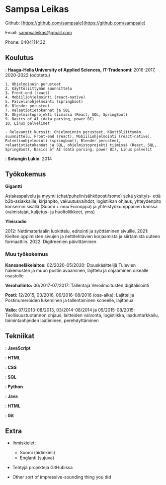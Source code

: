 Sampsa Leikas
============

Github: [https://github.com/sampsale](https://github.com/sampsale)

Email: sampsaleikas@gmail.com 

Phone: 0404111432

Koulutus
---------

    
:   **Haaga-Helia University of Applied Sciences, IT-Tradenomi**: 2016-2017, 2020-2022 (odotettu)


    1. Ohjelmoinnin perusteet
    2. Käyttöliittymän suunnittelu
    3. Front-end (react)
    4. Mobiiliohjelmointi (react-native)
    5. Palvelinohjelmointi (springboot)
    6. Blender perusteet
    7. Relaatiotietokannat ja SQL
    8. Ohjelmistoprojekti tiimissä (React, SQL, SpringBoot)
    9. Basics of AI (data parsing, power BI)
    10. Linux palvelimet

    - Relevantit kurssit: Ohjelmoinnin perusteet, Käyttöliittymän suunnittelu, Front-end (react), Mobiiliohjelmointi (react-native), Palvelinohjelmointi (springboot), Blender perusteet, relaatiotietokannat ja SQL, ohjelmistoprojekti tiimissä (React, SQL, SpringBoot), Basics of AI (data parsing, power BI), Linux palvelit

    
:   **Sotungin Lukio**:
    2014

## Työkokemus


**Gigantti**

Asiakaspalvelu ja myynti (chat/puhelin/sähköposti/some) sekä yksityis- että b2b-asiakkaille, kirjanpito, vakuutusvaihdot, logistiikan ohjaus, yhteydenpito konsernin sisällä (Suomi + muu Eurooppa) ja yhteistyökumppanien kanssa (valmistajat, kuljetus- ja huoltoliikkeet, yms)  

**Yleisradio**

2012: Nettimateriaalin luokittelu, editointi ja syöttäminen sivuille. 2021: Kielten oppimisten sivujen ja nettitehtävien korjaamista ja siirtämistä uuteen formaattiin. 2022: Digitreenien päivittäminen

### Muu työkokemus

**Kansaneläkelaitos:** 02/2020-05/2020:
Etuuskäsittelijä
Tulevien hakemusten ja muun postin avaaminen, lajittelu ja ohjaaminen oikealle osastolle

**Verohallinto:** 06/2017-07/2017:
Tallentaja
Veroilmoitusten digitalisointi

**Posti:** 12/2015, 03/2016, 06/2016-08/2016 (osa-aika):
Lajittelija
Postinumeroiden lukeminen ja tallentaminen koneelle, lajittelua	

**Valio:** 07/2013-08/2013, 03/2014-08/2014 ja 05/2015-08/2015:
Teollisuustuotannon ohjaus, laitteiden valvonta, logistiikka, laaduntarkkailu, toimintaohjeiden laatiminen, perehdyttäminen

## Tekniikat

:   **JavaScript**
    
:   **HTML** 

:   **CSS**

:   **SQL**

:   **Python** 

:   **Java**

:   **HTML** 

:   **Git**


Extra 
----------------------------------------

* Ihmiskielet:

     * Suomi (äidinkieli) 
     * Englanti (sujuva)

* Tehtyjä projekteja GitHubissa

* Other sort of impressive-sounding thing you did
